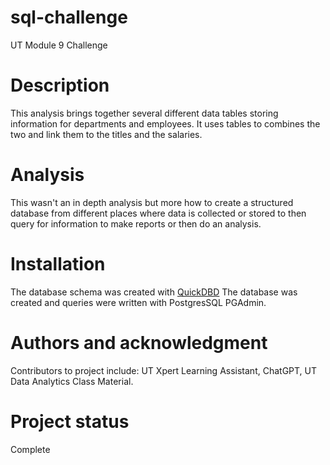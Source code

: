 # sql-challenge
UT Module 9 Challenge

# Description
This analysis brings together several different data tables storing information for departments and employees. It uses tables to combines the two and link them to the titles and the salaries. 

# Analysis
This wasn't an in depth analysis but more how to create a structured database from different places where data is collected or stored to then query for information to make reports or then do an analysis.

# Installation
The database schema was created with [QuickDBD](https://app.quickdatabasediagrams.com/)
The database was created and queries were written with PostgresSQL PGAdmin.

# Authors and acknowledgment
Contributors to project include: UT Xpert Learning Assistant, ChatGPT, UT Data Analytics Class Material.

# Project status
Complete
